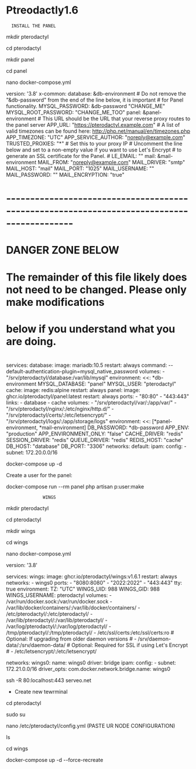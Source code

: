 # Ptreodactly1.6


      INSTALL THE PANEL 

 
mkdir pterodactyl
 
cd pterodactyl
 
mkdir panel
 
cd panel
 
nano docker-compose.yml 

version: '3.8'
x-common:
  database:
    &db-environment
    # Do not remove the "&db-password" from the end of the line below, it is important
    # for Panel functionality.
    MYSQL_PASSWORD: &db-password "CHANGE_ME"
    MYSQL_ROOT_PASSWORD: "CHANGE_ME_TOO"
  panel:
    &panel-environment
    # This URL should be the URL that your reverse proxy routes to the panel server
    APP_URL: "https://pterodactyl.example.com"
    # A list of valid timezones can be found here: http://php.net/manual/en/timezones.php
    APP_TIMEZONE: "UTC"
    APP_SERVICE_AUTHOR: "noreply@example.com"
    TRUSTED_PROXIES: "*" # Set this to your proxy IP
    # Uncomment the line below and set to a non-empty value if you want to use Let's Encrypt
    # to generate an SSL certificate for the Panel.
    # LE_EMAIL: ""
  mail:
    &mail-environment
    MAIL_FROM: "noreply@example.com"
    MAIL_DRIVER: "smtp"
    MAIL_HOST: "mail"
    MAIL_PORT: "1025"
    MAIL_USERNAME: ""
    MAIL_PASSWORD: ""
    MAIL_ENCRYPTION: "true"
 
#
# ------------------------------------------------------------------------------------------
# DANGER ZONE BELOW
#
# The remainder of this file likely does not need to be changed. Please only make modifications
# below if you understand what you are doing.
#
services:
  database:
    image: mariadb:10.5
    restart: always
    command: --default-authentication-plugin=mysql_native_password
    volumes:
      - "/srv/pterodactyl/database:/var/lib/mysql"
    environment:
      <<: *db-environment
      MYSQL_DATABASE: "panel"
      MYSQL_USER: "pterodactyl"
  cache:
    image: redis:alpine
    restart: always
  panel:
    image: ghcr.io/pterodactyl/panel:latest
    restart: always
    ports:
      - "80:80"
      - "443:443"
    links:
      - database
      - cache
    volumes:
      - "/srv/pterodactyl/var/:/app/var/"
      - "/srv/pterodactyl/nginx/:/etc/nginx/http.d/"
      - "/srv/pterodactyl/certs/:/etc/letsencrypt/"
      - "/srv/pterodactyl/logs/:/app/storage/logs"
    environment:
      <<: [*panel-environment, *mail-environment]
      DB_PASSWORD: *db-password
      APP_ENV: "production"
      APP_ENVIRONMENT_ONLY: "false"
      CACHE_DRIVER: "redis"
      SESSION_DRIVER: "redis"
      QUEUE_DRIVER: "redis"
      REDIS_HOST: "cache"
      DB_HOST: "database"
      DB_PORT: "3306"
networks:
  default:
    ipam:
      config:
        - subnet: 172.20.0.0/16

docker-compose up -d
 
Create a user for the panel:
 
docker-compose run --rm panel php artisan p:user:make


                  WINGS

mkdir pterodactyl
 
cd pterodactyl

mkdir wings
 
cd wings

nano docker-compose.yml 

version: '3.8'

services:
  wings:
    image: ghcr.io/pterodactyl/wings:v1.6.1
    restart: always
    networks:
      - wings0
    ports:
      - "8080:8080"
      - "2022:2022"
      - "443:443"
    tty: true
    environment:
      TZ: "UTC"
      WINGS_UID: 988
      WINGS_GID: 988
      WINGS_USERNAME: pterodactyl
    volumes:
      - /var/run/docker.sock:/var/run/docker.sock
      - /var/lib/docker/containers/:/var/lib/docker/containers/
      - /etc/pterodactyl/:/etc/pterodactyl/
      - /var/lib/pterodactyl/:/var/lib/pterodactyl/
      - /var/log/pterodactyl/:/var/log/pterodactyl/
      - /tmp/pterodactyl/:/tmp/pterodactyl/
      - /etc/ssl/certs:/etc/ssl/certs:ro
      # Optional: If upgrading from older daemon versions
      # - /srv/daemon-data/:/srv/daemon-data/
      # Optional: Required for SSL if using Let's Encrypt
      # - /etc/letsencrypt/:/etc/letsencrypt/

networks:
  wings0:
    name: wings0
    driver: bridge
    ipam:
      config:
        - subnet: 172.21.0.0/16
    driver_opts:
      com.docker.network.bridge.name: wings0


 ssh -R 80:localhost:443 serveo.net 

 
* Create new tewrminal

cd pterodactyl

sudo su

nano /etc/pterodactyl/config.yml (PASTE UR NODE CONFIGURATION)

ls

cd wings

docker-compose up -d --force-recreate 
